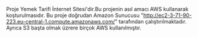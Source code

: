 Proje Yemek Tarifi İnternet Sitesi'dir.Bu projenin asıl amacı AWS kullanarak koşturulmasıdır. Bu proje doğrudan Amazon Sunucusu "http://ec2-3-71-90-223.eu-central-1.compute.amazonaws.com/" tarafından çalıştırılmaktadır. Ayrıca S3 başta olmak üzrere birçok AWS kullanılmıştır.
